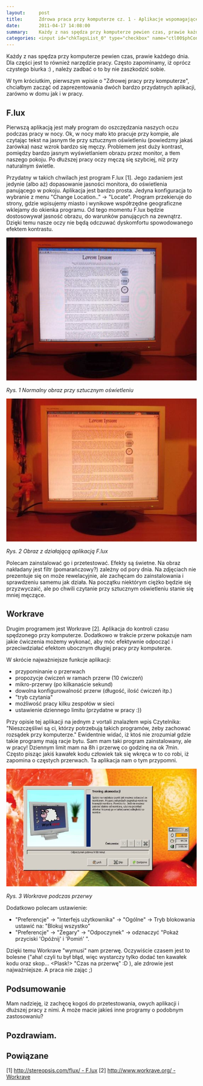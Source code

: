 ```yaml
---
layout:     post
title:      Zdrowa praca przy komputerze cz. 1 - Aplikacje wspomagające
date:       2011-04-17 14:08:00
summary:    Każdy z nas spędza przy komputerze pewien czas, prawie każdego dnia. Dla części jest to również narzędzie pracy. Często zapominamy, iż oprócz czystego biurka :) , należy zadbać o to by nie zaszkodzić sobie.W tym króciutkim, pierwszym wpisie o "Zdrowej pracy przy komputerze", chciałbym zacząć od zapr...
categories: <input id="chkTagsList_0" type="checkbox" name="ctl00$phContentRight$chkTagsList$chkTagsList_0" checked="checked" value="1"><label for="chkTagsList_0">windows</label> <input id="chkTagsList_3" type="checkbox" name="ctl00$phContentRight$chkTagsList$chkTagsList_3" checked="checked" value="8"><label for="chkTagsList_3">oprogramowanie</label> <input id="chkTagsList_6" type="checkbox" name="ctl00$phContentRight$chkTagsList$chkTagsList_6" checked="checked" value="64"><label for="chkTagsList_6">porady</label>
---
```




Każdy z nas spędza przy komputerze pewien czas, prawie każdego dnia. Dla części jest to również narzędzie pracy. Często zapominamy, iż oprócz czystego biurka :) , należy zadbać o to by nie zaszkodzić sobie.

W tym króciutkim, pierwszym wpisie o "Zdrowej pracy przy komputerze", chciałbym zacząć od zaprezentowania dwóch bardzo przydatnych aplikacji, zarówno w domu jak i w pracy.




## F.lux



Pierwszą aplikacją jest mały program do oszczędzania naszych oczu podczas pracy w nocy. Ok, w nocy mało kto pracuje przy kompie, ale czytając tekst na jasnym tle przy sztucznym oświetleniu (powiedzmy jakaś żarówka) nasz wzrok bardzo się męczy. Problemem jest duży kontrast, pomiędzy bardzo jasnym wyświetlaniem obrazu przez monitor, a tłem naszego pokoju. Po dłuższej pracy oczy męczą się szybciej, niż przy naturalnym świetle.

Przydatny w takich chwilach jest program F.lux  [1]. Jego zadaniem jest jedynie (albo aż) dopasowanie jasności monitora, do oświetlenia panującego w pokoju. Aplikacja jest bardzo prosta. Jedyna konfiguracja to wybranie z menu "Change Location.." -> "Locate". Program przekieruje do strony, gdzie wpisujemy miasto i wynikowe współrzędne geograficzne wklejamy do okienka programu. Od tego momentu F.lux będzie dostosowywał  jasność obrazu, do warunków panujących na zewnątrz. Dzięki temu nasze oczy nie będą odczuwać dyskomfortu spowodowanego efektem kontrastu. 



![desk](https://raw.githubusercontent.com/djfoxer/djfoxer.github.io/master/_img/2011-4-17-_187_/g_-_608x405_-_-_24474x20110417131252_2.jpg)

 
 *Rys. 1 Normalny obraz przy sztucznym oświetleniu*  





![desk](https://raw.githubusercontent.com/djfoxer/djfoxer.github.io/master/_img/2011-4-17-_187_/g_-_608x405_-_-_24474x20110417131252_1.jpg)

 
 *Rys. 2 Obraz z działającą aplikacją F.lux*  


Polecam zainstalować go i przetestować. Efekty są świetne. Na obraz nakładany jest filtr (pomarańczowy?) zależny od pory dnia. Na zdjęciach nie prezentuje się on może rewelacyjnie, ale zachęcam do zainstalowania i sprawdzeniu samemu jak działa. Na początku niektórym ciężko będzie się przyzwyczaić, ale po chwili czytanie przy sztucznym oświetleniu stanie się mniej męczące.





## Workrave




Drugim programem jest Workrave [2]. Aplikacja do kontroli czasu spędzonego przy komputerze. Dodatkowo w trakcie przerw pokazuje nam jakie ćwiczenia możemy wykonać, aby móc efektywnie odpocząć i przeciwdziałać efektom ubocznym długiej pracy przy komputerze. 

W skrócie najważniejsze funkcje aplikacji:
- przypominanie o przerwach
- propozycje ćwiczeń w ramach przerw (10 ćwiczeń)
- mikro-przerwy (po kilkanaście sekund)
- dowolna konfigurowalność przerw (długość, ilość ćwiczeń itp.)
- "tryb czytania"
- możliwość pracy kilku zespołów w sieci
- ustawienie dziennego limitu (przydatne w pracy :))

Przy opisie tej aplikacji na jednym z vortali znalazłem wpis Czytelnika: "Nieszczęśliwi są ci, którzy potrzebują takich programów, żeby zachować rozsądek przy komputerze." Ewidentnie widać, iż ktoś nie zrozumiał gdzie takie programy mają racje bytu. Sam mam taki program zainstalowany, ale w pracy! Dziennym limit mam na 8h i przerwę co godzinę na ok 7min. Często pisząc jakiś kawałek kodu człowiek tak się wkręca w to co robi, iż zapomina o częstych przerwach. Ta aplikacja nam o tym przypomni. 



![desk](https://raw.githubusercontent.com/djfoxer/djfoxer.github.io/master/_img/2011-4-17-_187_/g_-_608x405_-_-_24474x20110417123025_3.jpg)

 
 *Rys. 3 Workrave podczas przerwy*  

Dodatkowo polecam ustawienie:
 
- "Preferencje" -> "Interfejs użytkownika" -> "Ogólne" -> Tryb blokowania ustawić na: "Blokuj wszystko"
- "Preferencje" -> "Zegary" -> "Odpoczynek" -> odznaczyć "Pokaż przyciski 'Opóźnij' i 'Pomiń' ".

Dzięki temu Workrave "wymusi" nam przerwę. Oczywiście czasem jest to bolesne ("aha! czyli tu był błąd, więc wystarczy tylko dodać ten kawałek kodu oraz skop... <Plask!> "Czas na przerwę" :D ), ale zdrowie jest najważniejsze. A praca nie zając ;)




## Podsumowanie



Mam nadzieję, iż zachęcę kogoś do przetestowania, owych aplikacji i dłuższej pracy z nimi. A może macie jakieś inne programy o podobnym zastosowaniu?




## Pozdrawiam.







## Powiązane



[1] [http://stereopsis.com/flux/ - F.lux](http://stereopsis.com/flux/) 
[2] [http://www.workrave.org/ - Workrave](http://www.workrave.org/) 


